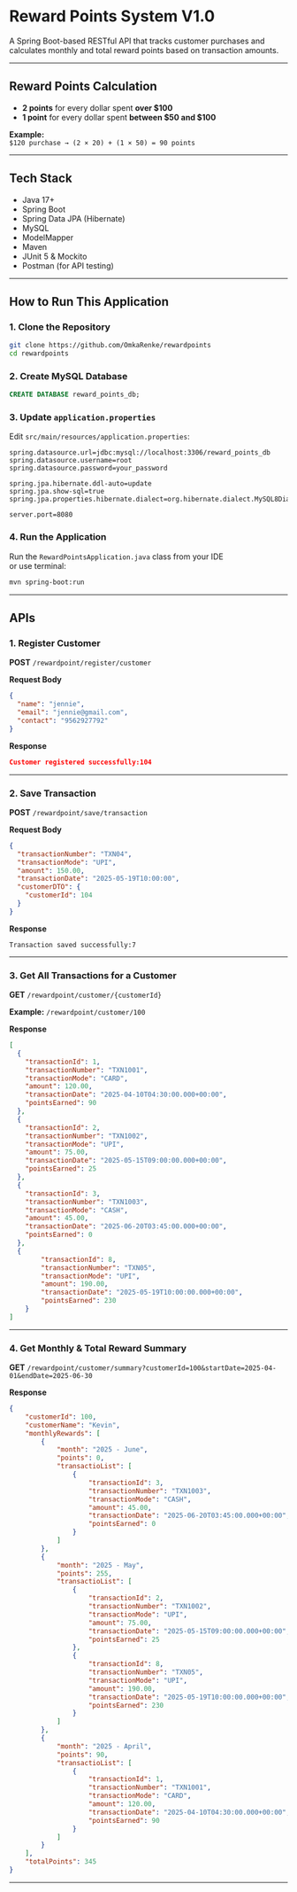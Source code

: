 #  Reward Points System V1.0

A Spring Boot-based RESTful API that tracks customer purchases and calculates monthly and total reward points based on transaction amounts.

---

## Reward Points Calculation

-  **2 points** for every dollar spent **over $100**
-  **1 point** for every dollar spent **between $50 and $100**
  
**Example:**  
`$120 purchase → (2 × 20) + (1 × 50) = 90 points`

---

##  Tech Stack

- Java 17+
- Spring Boot
- Spring Data JPA (Hibernate)
- MySQL
- ModelMapper
- Maven
- JUnit 5 & Mockito
- Postman (for API testing)

---

##  How to Run This Application

### 1. Clone the Repository
```bash
git clone https://github.com/OmkaRenke/rewardpoints
cd rewardpoints
```

### 2. Create MySQL Database
```sql
CREATE DATABASE reward_points_db;
```

### 3. Update `application.properties`
Edit `src/main/resources/application.properties`:
```properties
spring.datasource.url=jdbc:mysql://localhost:3306/reward_points_db
spring.datasource.username=root
spring.datasource.password=your_password

spring.jpa.hibernate.ddl-auto=update
spring.jpa.show-sql=true
spring.jpa.properties.hibernate.dialect=org.hibernate.dialect.MySQL8Dialect

server.port=8080
```

### 4. Run the Application
Run the `RewardPointsApplication.java` class from your IDE  
or use terminal:
```bash
mvn spring-boot:run
```

---

##  APIs

###  1. Register Customer
**POST** `/rewardpoint/register/customer`

**Request Body**
```json
{
  "name": "jennie",
  "email": "jennie@gmail.com",
  "contact": "9562927792"
}
```

**Response**
```json
Customer registered successfully:104
```

---

### 2. Save Transaction
**POST** `/rewardpoint/save/transaction`

**Request Body**
```json
{
  "transactionNumber": "TXN04",
  "transactionMode": "UPI",
  "amount": 150.00,
  "transactionDate": "2025-05-19T10:00:00",
  "customerDTO": {
    "customerId": 104
  }
}
```

**Response**
```
Transaction saved successfully:7
```

---

###  3. Get All Transactions for a Customer
**GET** `/rewardpoint/customer/{customerId}`

**Example:** `/rewardpoint/customer/100`

**Response**
```json
[
  {
    "transactionId": 1,
    "transactionNumber": "TXN1001",
    "transactionMode": "CARD",
    "amount": 120.00,
    "transactionDate": "2025-04-10T04:30:00.000+00:00",
    "pointsEarned": 90
  },
  {
    "transactionId": 2,
    "transactionNumber": "TXN1002",
    "transactionMode": "UPI",
    "amount": 75.00,
    "transactionDate": "2025-05-15T09:00:00.000+00:00",
    "pointsEarned": 25
  },
  {
    "transactionId": 3,
    "transactionNumber": "TXN1003",
    "transactionMode": "CASH",
    "amount": 45.00,
    "transactionDate": "2025-06-20T03:45:00.000+00:00",
    "pointsEarned": 0
  },
  {
        "transactionId": 8,
        "transactionNumber": "TXN05",
        "transactionMode": "UPI",
        "amount": 190.00,
        "transactionDate": "2025-05-19T10:00:00.000+00:00",
        "pointsEarned": 230
    }
]
```

---

###  4. Get Monthly & Total Reward Summary
**GET** `/rewardpoint/customer/summary?customerId=100&startDate=2025-04-01&endDate=2025-06-30`

**Response**
```json
{
    "customerId": 100,
    "customerName": "Kevin",
    "monthlyRewards": [
        {
            "month": "2025 - June",
            "points": 0,
            "transactioList": [
                {
                    "transactionId": 3,
                    "transactionNumber": "TXN1003",
                    "transactionMode": "CASH",
                    "amount": 45.00,
                    "transactionDate": "2025-06-20T03:45:00.000+00:00",
                    "pointsEarned": 0
                }
            ]
        },
        {
            "month": "2025 - May",
            "points": 255,
            "transactioList": [
                {
                    "transactionId": 2,
                    "transactionNumber": "TXN1002",
                    "transactionMode": "UPI",
                    "amount": 75.00,
                    "transactionDate": "2025-05-15T09:00:00.000+00:00",
                    "pointsEarned": 25
                },
                {
                    "transactionId": 8,
                    "transactionNumber": "TXN05",
                    "transactionMode": "UPI",
                    "amount": 190.00,
                    "transactionDate": "2025-05-19T10:00:00.000+00:00",
                    "pointsEarned": 230
                }
            ]
        },
        {
            "month": "2025 - April",
            "points": 90,
            "transactioList": [
                {
                    "transactionId": 1,
                    "transactionNumber": "TXN1001",
                    "transactionMode": "CARD",
                    "amount": 120.00,
                    "transactionDate": "2025-04-10T04:30:00.000+00:00",
                    "pointsEarned": 90
                }
            ]
        }
    ],
    "totalPoints": 345
}
```

---